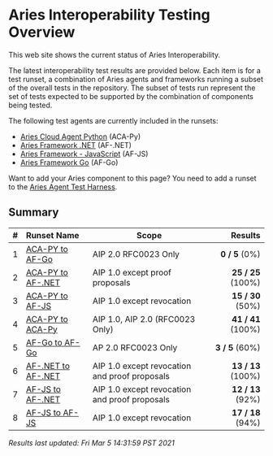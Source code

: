 # Aries Interoperability Testing Overview


This web site shows the current status of Aries Interoperability.

The latest interoperability test results are provided below. Each item is for a test runset, a combination
of Aries agents and frameworks running a subset of the overall tests in the repository. The subset of tests
run represent the set of tests expected to be supported by the combination of components being tested.

The following test agents are currently included in the runsets:

- [Aries Cloud Agent Python](https://github.com/hyperledger/aries-cloudagent-python) (ACA-Py)
- [Aries Framework .NET](https://github.com/hyperledger/aries-framework-dotnet) (AF-.NET)
- [Aries Framework - JavaScript](https://github.com/hyperledger/aries-framework-javascript) (AF-JS)
- [Aries Framework Go](https://github.com/hyperledger/aries-framework-go) (AF-Go)

Want to add your Aries component to this page? You need to add a runset to the
[Aries Agent Test Harness](https://github.com/hyperledger/aries-agent-test-harness).

## Summary

|   #   | Runset Name     | Scope | Results |
| :---- | :-------------- | ----- | ------: |
| 1 | [ACA-PY to AF-Go](./acapy-afgo.md) | AIP 2.0 RFC0023 Only | **0 / 5** (0%) |
| 2 | [ACA-PY to AF-.NET](./acapy-dotnet.md) | AIP 1.0 except proof proposals | **25 / 25** (100%) |
| 3 | [ACA-PY to AF-JS](./acapy-javascript.md) | AIP 1.0 except revocation | **15 / 30** (50%) |
| 4 | [ACA-PY to ACA-Py](./acapy.md) | AIP 1.0, AIP 2.0 (RFC0023 Only) | **41 / 41** (100%) |
| 5 | [AF-Go to AF-Go](./afgo.md) | AP 2.0 RFC0023 Only | **3 / 5** (60%) |
| 6 | [AF-.NET to AF-.NET](./dotnet.md) | AIP 1.0 except revocation and proof proposals | **13 / 13** (100%) |
| 7 | [AF-JS to AF-.NET](./javascript-dotnet.md) | AIP 1.0 except revocation and proof proposals | **12 / 13** (92%) |
| 8 | [AF-JS to AF-JS](./javascript.md) | AIP 1.0 except revocation | **17 / 18** (94%) |

*Results last updated: Fri Mar 5 14:31:59 PST 2021*

